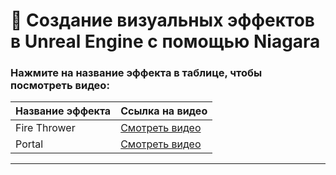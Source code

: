 # 🌟 Создание визуальных эффектов в Unreal Engine с помощью Niagara

### Нажмите на название эффекта в таблице, чтобы посмотреть видео:

| **Название эффекта** | **Ссылка на видео** |
|----------------------|---------------------|
| Fire Thrower         | [Смотреть видео](https://www.dropbox.com/s/your_file_identifier/Sparks.mp4?dl=0) |
| Portal               | [Смотреть видео](https://vimeo.com/1048390109) |
****
